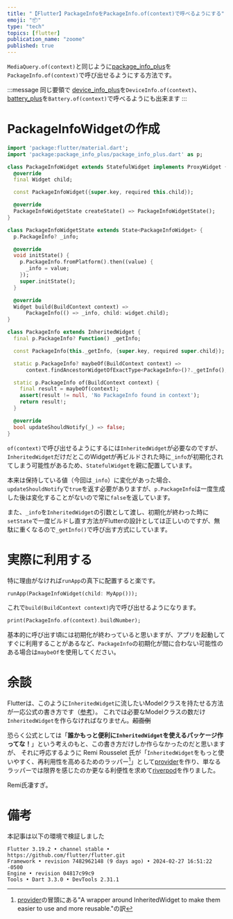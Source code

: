 ```yaml
---
title: "【Flutter】PackageInfoをPackageInfo.of(context)で呼べるようにする"
emoji: "📦"
type: "tech"
topics: [flutter]
publication_name: "zoome"
published: true
---
```


`MediaQuery.of(context)`と同じように[package_info_plus](https://pub.dev/packages/package_info_plus)を`PackageInfo.of(context)`で呼び出せるようにする方法です。

:::message
同じ要領で
[device_info_plus](https://pub.dev/packages/device_info_plus)を`DeviceInfo.of(context)`、
[battery_plus](https://pub.dev/packages/battery_plus)を`Battery.of(context)`で呼べるようにも出来ます
:::

# PackageInfoWidgetの作成
```dart
import 'package:flutter/material.dart';
import 'package:package_info_plus/package_info_plus.dart' as p;

class PackageInfoWidget extends StatefulWidget implements ProxyWidget {
  @override
  final Widget child;

  const PackageInfoWidget({super.key, required this.child});

  @override
  PackageInfoWidgetState createState() => PackageInfoWidgetState();
}

class PackageInfoWidgetState extends State<PackageInfoWidget> {
  p.PackageInfo? _info;

  @override
  void initState() {
    p.PackageInfo.fromPlatform().then((value) {
      _info = value;
    });
    super.initState();
  }

  @override
  Widget build(BuildContext context) =>
      PackageInfo(() => _info, child: widget.child);
}

class PackageInfo extends InheritedWidget {
  final p.PackageInfo? Function() _getInfo;

  const PackageInfo(this._getInfo, {super.key, required super.child});

  static p.PackageInfo? maybeOf(BuildContext context) =>
      context.findAncestorWidgetOfExactType<PackageInfo>()?._getInfo();

  static p.PackageInfo of(BuildContext context) {
    final result = maybeOf(context);
    assert(result != null, 'No PackageInfo found in context');
    return result!;
  }

  @override
  bool updateShouldNotify(_) => false;
}
```

`of(context)`で呼び出せるようにするには`InheritedWidget`が必要なのですが、`InheritedWidget`だけだとこのWidgetが再ビルドされた時に`_info`が初期化されてしまう可能性があるため、`StatefulWidget`を親に配置しています。

本来は保持している値（今回は`_info`）に変化があった場合、`updateShouldNotify`で`true`を返す必要がありますが、`p.PackageInfo`は一度生成した後は変化することがないので常に`false`を返しています。

また、`_info`を`InheritedWidget`の引数として渡し、初期化が終わった時に`setState`で一度ビルドし直す方法がFlutterの設計としては正しいのですが、無駄に重くなるので`_getInfo()`で呼び出す方式にしています。

# 実際に利用する

特に理由がなければ`runApp`の真下に配置すると楽です。

```dart
runApp(PackageInfoWidget(child: MyApp()));
```

これで`build(BuildContext context)`内で呼び出せるようになります。
```dart
print(PackageInfo.of(context).buildNumber);
```

基本的に呼び出す頃には初期化が終わっていると思いますが、アプリを起動してすぐに利用することがあるなど、`PackageInfo`の初期化が間に合わない可能性のある場合は`maybeOf`を使用してください。

# 余談
Flutterは、このように`InheritedWidget`に流したいModelクラスを持たせる方法が一応公式の書き方です（[参考](https://api.flutter.dev/flutter/widgets/InheritedWidget-class.html)）。
これでは必要なModelクラスの数だけ`InheritedWidget`を作らなければなりません。~~超面倒~~

恐らく公式としては「**誰かもっと便利に`InheritedWidget`を使えるパッケージ作ってな！**」という考えのもと、この書き方だけしか作らなかったのだと思いますが、
それに呼応するように Remi Rousselet 氏が「`InheritedWidget`をもっと使いやすく、再利用性を高めるためのラッパー[^1]」として[provider](https://pub.dev/packages/provider)を作り、単なるラッパーでは限界を感じたのか更なる利便性を求めて[riverpod](https://pub.dev/packages/riverpod)を作りました。

Remi氏凄すぎ。

# 備考
本記事は以下の環境で検証しました

```
Flutter 3.19.2 • channel stable • https://github.com/flutter/flutter.git
Framework • revision 7482962148 (9 days ago) • 2024-02-27 16:51:22 -0500
Engine • revision 04817c99c9
Tools • Dart 3.3.0 • DevTools 2.31.1
```

[^1]:[provider](https://pub.dev/packages/provider)の冒頭にある"A wrapper around InheritedWidget to make them easier to use and more reusable."の訳